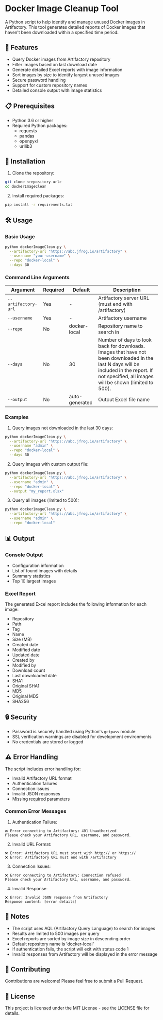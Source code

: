 # Docker Image Cleanup Tool

A Python script to help identify and manage unused Docker images in Artifactory. This tool generates detailed reports of Docker images that haven't been downloaded within a specified time period.

## 🚀 Features

- Query Docker images from Artifactory repository
- Filter images based on last download date
- Generate detailed Excel reports with image information
- Sort images by size to identify largest unused images
- Secure password handling
- Support for custom repository names
- Detailed console output with image statistics

## 📋 Prerequisites

- Python 3.6 or higher
- Required Python packages:
  - requests
  - pandas
  - openpyxl
  - urllib3

## 🔧 Installation

1. Clone the repository:
```bash
git clone <repository-url>
cd dockerImageClean
```

2. Install required packages:
```bash
pip install -r requirements.txt
```

## 🛠️ Usage

### Basic Usage

```bash
python dockerImageClean.py \
  --artifactory-url "https://abc.jfrog.io/artifactory" \
  --username "your-username" \
  --repo "docker-local" \
  --days 30
```

### Command Line Arguments

| Argument | Required | Default | Description |
|----------|----------|---------|-------------|
| `--artifactory-url` | Yes | - | Artifactory server URL (must end with /artifactory) |
| `--username` | Yes | - | Artifactory username |
| `--repo` | No | docker-local | Repository name to search in |
| `--days` | No | 30 | Number of days to look back for downloads. Images that have not been downloaded in the last N days will be included in the report. If not specified, all images will be shown (limited to 500). |
| `--output` | No | auto-generated | Output Excel file name |

### Examples

1. Query images not downloaded in the last 30 days:
```bash
python dockerImageClean.py \
  --artifactory-url "https://abc.jfrog.io/artifactory" \
  --username "admin" \
  --repo "docker-local" \
  --days 30
```

2. Query images with custom output file:
```bash
python dockerImageClean.py \
  --artifactory-url "https://abc.jfrog.io/artifactory" \
  --username "admin" \
  --repo "docker-local" \
  --output "my_report.xlsx"
```

3. Query all images (limited to 500):
```bash
python dockerImageClean.py \
  --artifactory-url "https://abc.jfrog.io/artifactory" \
  --username "admin" \
  --repo "docker-local"
```

## 📊 Output

### Console Output
- Configuration information
- List of found images with details
- Summary statistics
- Top 10 largest images

### Excel Report
The generated Excel report includes the following information for each image:
- Repository
- Path
- Tag
- Name
- Size (MB)
- Created date
- Modified date
- Updated date
- Created by
- Modified by
- Download count
- Last downloaded date
- SHA1
- Original SHA1
- MD5
- Original MD5
- SHA256

## 🔒 Security

- Password is securely handled using Python's `getpass` module
- SSL verification warnings are disabled for development environments
- No credentials are stored or logged

## ⚠️ Error Handling

The script includes error handling for:
- Invalid Artifactory URL format
- Authentication failures
- Connection issues
- Invalid JSON responses
- Missing required parameters

### Common Error Messages

1. Authentication Failure:
```
❌ Error connecting to Artifactory: 401 Unauthorized
Please check your Artifactory URL, username, and password.
```

2. Invalid URL Format:
```
❌ Error: Artifactory URL must start with http:// or https://
❌ Error: Artifactory URL must end with /artifactory
```

3. Connection Issues:
```
❌ Error connecting to Artifactory: Connection refused
Please check your Artifactory URL, username, and password.
```

4. Invalid Response:
```
❌ Error: Invalid JSON response from Artifactory
Response content: [error details]
```

## 📝 Notes

- The script uses AQL (Artifactory Query Language) to search for images
- Results are limited to 500 images per query
- Excel reports are sorted by image size in descending order
- Default repository name is 'docker-local'
- If authentication fails, the script will exit with status code 1
- Invalid responses from Artifactory will be displayed in the error message

## 🤝 Contributing

Contributions are welcome! Please feel free to submit a Pull Request.

## 📄 License

This project is licensed under the MIT License - see the LICENSE file for details. 